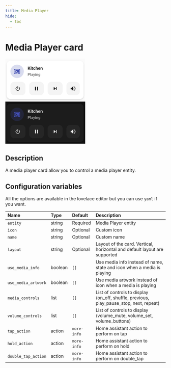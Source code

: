 ```yaml
---
title: Media Player
hide:
  - toc
---
```


# Media Player card

![Media Player light](../images/media-player-light.png)
![Media Player dark](../images/media-player-dark.png)

## Description

A media player card allow you to control a media player entity.

## Configuration variables

All the options are available in the lovelace editor but you can use `yaml` if you want.

| Name                | Type    | Default     | Description                                                                            |
| :------------------ | :------ | :---------- | :------------------------------------------------------------------------------------- |
| `entity`            | string  | Required    | Media Player entity                                                                    |
| `icon`              | string  | Optional    | Custom icon                                                                            |
| `name`              | string  | Optional    | Custom name                                                                            |
| `layout`            | string  | Optional    | Layout of the card. Vertical, horizontal and default layout are supported              |
| `use_media_info`    | boolean | `[]`        | Use media info instead of name, state and icon when a media is playing                 |
| `use_media_artwork` | boolean | `[]`        | Use media artwork instead of icon when a media is playing                              |
| `media_controls`    | list    | `[]`        | List of controls to display (on_off, shuffle, previous, play_pause_stop, next, repeat) |
| `volume_controls`   | list    | `[]`        | List of controls to display (volume_mute, volume_set, volume_buttons)                  |
| `tap_action`        | action  | `more-info` | Home assistant action to perform on tap                                                |
| `hold_action`       | action  | `more-info` | Home assistant action to perform on hold                                               |
| `double_tap_action` | action  | `more-info` | Home assistant action to perform on double_tap                                         |
